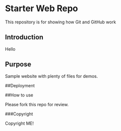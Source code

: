 # Starter Web Repo

This repository is for showing how Git and GitHub work

## Introduction

Hello

## Purpose

Sample website with plenty of files for demos.

##Deployment


##How to use

Please fork this repo for review.

###Copyright

Copyright ME!